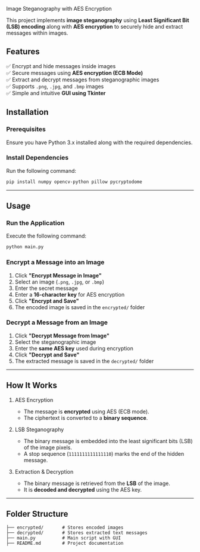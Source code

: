 Image Steganography with AES Encryption

This project implements **image steganography** using **Least Significant Bit (LSB) encoding** along with **AES encryption** to securely hide and extract messages within images.

## Features
✅ Encrypt and hide messages inside images  
✅ Secure messages using **AES encryption (ECB Mode)**  
✅ Extract and decrypt messages from steganographic images  
✅ Supports `.png`, `.jpg`, and `.bmp` images  
✅ Simple and intuitive **GUI using Tkinter**  


## Installation
### Prerequisites
Ensure you have Python 3.x installed along with the required dependencies.

### Install Dependencies
Run the following command:

```bash
pip install numpy opencv-python pillow pycryptodome
```

---

## **Usage**
### **Run the Application**
Execute the following command:

```bash
python main.py
```

### **Encrypt a Message into an Image**
1. Click **"Encrypt Message in Image"**
2. Select an image (`.png`, `.jpg`, or `.bmp`)
3. Enter the secret message
4. Enter a **16-character key** for AES encryption
5. Click **"Encrypt and Save"**
6. The encoded image is saved in the `encrypted/` folder

### **Decrypt a Message from an Image**
1. Click **"Decrypt Message from Image"**
2. Select the steganographic image
3. Enter the **same AES key** used during encryption
4. Click **"Decrypt and Save"**
5. The extracted message is saved in the `decrypted/` folder

---

## How It Works
1. AES Encryption
   - The message is **encrypted** using AES (ECB mode).
   - The ciphertext is converted to a **binary sequence**.
   
2. LSB Steganography
   - The binary message is embedded into the least significant bits (LSB) of the image pixels.
   - A stop sequence (`1111111111111110`) marks the end of the hidden message.

3. Extraction & Decryption 
   - The binary message is retrieved from the **LSB** of the image.
   - It is **decoded and decrypted** using the AES key.

---

## Folder Structure
```
├── encrypted/       # Stores encoded images
├── decrypted/       # Stores extracted text messages
├── main.py          # Main script with GUI
├── README.md        # Project documentation
```

